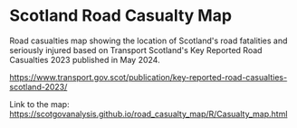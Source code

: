 # Scotland Road Casualty Map
Road casualties map showing the location of Scotland's road fatalities and seriously injured based on Transport Scotland's Key Reported Road Casualties 2023 published in May 2024.

https://www.transport.gov.scot/publication/key-reported-road-casualties-scotland-2023/

Link to the map:
https://scotgovanalysis.github.io/road_casualty_map/R/Casualty_map.html
